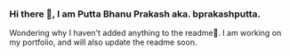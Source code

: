 ### Hi there 👋, I am Putta Bhanu Prakash aka. bprakashputta. 

Wondering why I haven't added anything to the readme🤔. I am working on my portfolio, and will also update the readme soon.

<!--
**bprakashputta/bprakashputta** is a ✨ _special_ ✨ repository because its `README.md` (this file) appears on your GitHub profile.


Here are some ideas to get you started:

- 🔭 I’m currently working on ...
- 🌱 I’m currently learning ...
- 👯 I’m looking to collaborate on ...
- 🤔 I’m looking for help with ...
- 💬 Ask me about ...
- 📫 How to reach me: ...
- 😄 Pronouns: ...
- ⚡ Fun fact: ...
-->
